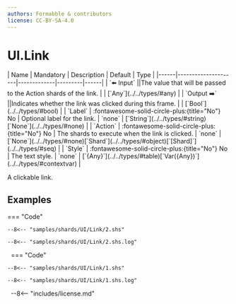 ```yaml
---
authors: Formabble & contributors
license: CC-BY-SA-4.0
---
```



# UI.Link

<div class="sh-parameters" markdown="1">
| Name | Mandatory | Description | Default | Type |
|------|---------------------|-------------|---------|------|
| `⬅️ Input` ||The value that will be passed to the Action shards of the link. | | [`Any`](../../types/#any) |
| `Output ➡️` ||Indicates whether the link was clicked during this frame. | | [`Bool`](../../types/#bool) |
| `Label` | :fontawesome-solid-circle-plus:{title="No"} No  | Optional label for the link. | `none` | [`String`](../../types/#string)[`None`](../../types/#none) |
| `Action` | :fontawesome-solid-circle-plus:{title="No"} No  | The shards to execute when the link is clicked. | `none` | [`None`](../../types/#none)[`Shard`](../../types/#object)[`[Shard]`](../../types/#seq) |
| `Style` | :fontawesome-solid-circle-plus:{title="No"} No  | The text style. | `none` | [`{Any}`](../../types/#table)[`Var({Any})`](../../types/#contextvar) |

</div>

A clickable link.

## Examples

=== "Code"

  ```x86asm linenums="1"
  --8<-- "samples/shards/UI/Link/2.shs"
  ```

  ```
  --8<-- "samples/shards/UI/Link/2.shs.log"
  ```
&nbsp;
=== "Code"

  ```x86asm linenums="1"
  --8<-- "samples/shards/UI/Link/1.shs"
  ```

  ```
  --8<-- "samples/shards/UI/Link/1.shs.log"
  ```
&nbsp;
--8<-- "includes/license.md"

